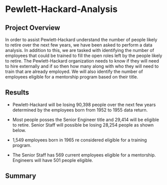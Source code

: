 # Pewlett-Hackard-Analysis
## Project Overview
In order to assist Pewlett-Hackard understand the number of people likely to retire over the next few years, we have been asked to perform a data analysis. In addition to this, we are tasked with identifying the number of employees that could be trained to fill the open roles left by the people likely to retire. The Pewlett-Hackard organization needs to know if they will need to hire externally and if so then how many along with who they will need to train that are already employed. We will also identify the number of employees eligible for a mentorship program based on their title.

## Results
- Pewlett-Hackard will be losing 90,398 people over the next few years determined by the employees born from 1952 to 1955 data return.

- Most people posses the Senior Engineer title and 29,414 will be eligible to retire. Senior Staff will possible be losing 28,254 people as shown below.

- 1,549 employees born in 1965 re considered eligible for a training program.

- The Senior Staff has 569 current employees eligible for a mentorship. Engineers will have 501 people eligible.

## Summary
